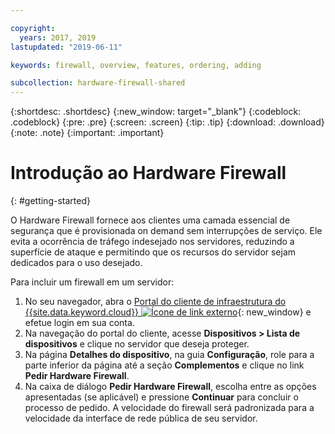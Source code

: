 ```yaml
---

copyright:
  years: 2017, 2019
lastupdated: "2019-06-11"

keywords: firewall, overview, features, ordering, adding

subcollection: hardware-firewall-shared
---
```


{:shortdesc: .shortdesc}
{:new_window: target="_blank"}
{:codeblock: .codeblock}
{:pre: .pre}
{:screen: .screen}
{:tip: .tip}
{:download: .download}
{:note: .note}
{:important: .important}

# Introdução ao Hardware Firewall
{: #getting-started}

O Hardware Firewall fornece aos clientes uma camada essencial de segurança que é provisionada on demand sem interrupções de serviço. Ele evita a
ocorrência de tráfego indesejado nos servidores, reduzindo a superfície de ataque
e permitindo que os recursos do servidor sejam dedicados para o uso desejado.

Para incluir um firewall em um servidor:

1. No seu navegador, abra o [Portal do cliente de infraestrutura do {{site.data.keyword.cloud}} ![Ícone de link externo](../../icons/launch-glyph.svg "Ícone de link externo")](https://control.softlayer.com/){: new_window} e efetue login em sua conta.
2. Na navegação do portal do cliente, acesse **Dispositivos > Lista de dispositivos** e clique no servidor que deseja proteger.  
3. Na página **Detalhes do dispositivo**, na guia
**Configuração**, role para a parte inferior da página até a seção
**Complementos** e clique no link **Pedir Hardware Firewall**.
4. Na caixa de diálogo **Pedir Hardware Firewall**, escolha entre as
opções apresentadas (se aplicável) e pressione **Continuar** para
concluir o processo de pedido. A velocidade do firewall será padronizada para a velocidade da interface de rede pública de
seu servidor.
